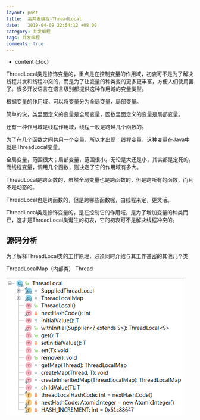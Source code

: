 ```yaml
---
layout: post
title:  高并发编程-ThreadLocal
date:   2019-04-09 22:54:12 +08:00
category: 并发编程
tags: 并发编程
comments: true
---
```


* content
{:toc}


ThreadLocal类是修饰变量的，重点是在控制变量的作用域，初衷可不是为了解决线程并发和线程冲突的，而是为了让变量的种类变的更多更丰富，方便人们使用罢了。很多开发语言在语言级别都提供这种作用域的变量类型。

根据变量的作用域，可以将变量分为全局变量，局部变量。

简单的说，类里面定义的变量是全局变量，函数里面定义的变量是局部变量。

还有一种作用域是线程作用域，线程一般是跨越几个函数的。

为了在几个函数之间共用一个变量，所以才出现：线程变量，这种变量在Java中就是ThreadLocal变量。

全局变量，范围很大；局部变量，范围很小。无论是大还是小，其实都是定死的。而线程变量，调用几个函数，则决定了它的作用域有多大。

ThreadLocal是跨函数的，虽然全局变量也是跨函数的，但是跨所有的函数，而且不是动态的。

ThreadLocal也是跨函数的，但是跨哪些函数呢，由线程来定，更灵活。

ThreadLocal类是修饰变量的，是在控制它的作用域，是为了增加变量的种类而已，这才是ThreadLocal类诞生的初衷，它的初衷可不是解决线程冲突的。








## 源码分析

为了解释ThreadLocal类的工作原理，必须同时介绍与其工作甚密的其他几个类

ThreadLocalMap（内部类）
Thread

![](https://raw.githubusercontent.com/qiuyadongsite/qiuyadongsite.github.io/master/_posts/images/threadlocal001.png)

